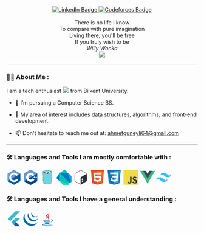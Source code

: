 <link rel="preconnect" href="https://fonts.googleapis.com">
<link rel="preconnect" href="https://fonts.gstatic.com" crossorigin>
<link href="https://fonts.googleapis.com/css2?family=Sevillana&display=swap" rel="stylesheet">
    
<div id="header" align="center">
  <div id="badges">
    <a href="https://www.linkedin.com/in/ahmet-guneyli/">
      <img src="https://img.shields.io/badge/LinkedIn-blue?style=for-the-badge&logo=linkedin&logoColor=white" alt="LinkedIn Badge"/>
    </a>
    <a href="https://codeforces.com/profile/ahmet23">
      <img src="https://shields.io/badge/Codeforces-red?logo=codeforces&logoColor=white&style=for-the-badge" alt="Codeforces Badge"/>
    </a>
  </div>
  
  <br>
  
  <div>
    <div>
      There is no life I know <br>
      To compare with pure imagination <br>
      Living there, you'll be free <br>
      If you truly wish to be <br>
      <em>Willy Wonka</em>
    </div>
    <img src="https://media.giphy.com/media/Uk3O3t7zQ3E9qcmqje/giphy-downsized-large.gif" float="right"/>
  </div> 
</div>

---
### :man_technologist: About Me :
I am a tech enthusiast <img src="https://media.giphy.com/media/WUlplcMpOCEmTGBtBW/giphy.gif" width="30"> from Bilkent University.

- :telescope: I’m pursuing a Computer Science BS.

- :seedling: My area of interest includes data structures, algorithms, and front-end development.

- :mailbox: Don't hesitate to reach me out at: ahmetguneyli64@gmail.com

---
### :hammer_and_wrench: Languages and Tools I am mostly comfortable with :
<div>  
  <img src="https://github.com/devicons/devicon/blob/master/icons/c/c-original.svg" width="40px" height="40px" alt="C"/>
  <img src="https://github.com/devicons/devicon/blob/master/icons/cplusplus/cplusplus-original.svg" width="40px" height="40px" alt="C++"/>
    <img src="https://github.com/devicons/devicon/blob/master/icons/go/go-original.svg" width="40px" height="40px" alt="Go"/>
  <img src="https://github.com/devicons/devicon/blob/master/icons/dart/dart-original.svg" width="40px" height="40px" alt="Dart"/>
  <img src="https://github.com/devicons/devicon/blob/master/icons/bash/bash-plain.svg" width="40px" height="40px" alt="Bash"/>
  <img src="https://github.com/devicons/devicon/blob/master/icons/html5/html5-original.svg" width="40px" height="40px" alt="HTML5"/>
  <img src="https://github.com/devicons/devicon/blob/master/icons/css3/css3-original.svg" width="40px" height="40px" alt="CSS3"/>
  <img src="https://github.com/devicons/devicon/blob/master/icons/javascript/javascript-original.svg" width="40px" height="40px" alt="Javascript"/>
  <img src="https://github.com/devicons/devicon/blob/master/icons/vuejs/vuejs-original.svg" width="40px" height="40px" alt="vue.js"/>
  <img src="https://github.com/devicons/devicon/blob/master/icons/tailwindcss/tailwindcss-original.svg" width="40px" height="40px" alt="Tailwind CSS"/>
</div>

### :hammer_and_wrench: Languages and Tools I have a general understanding :
<div> 
    <img src="https://github.com/devicons/devicon/blob/master/icons/flutter/flutter-original.svg" width="40px" height="40px" alt="Flutter"/>   
    <img src="https://github.com/devicons/devicon/blob/master/icons/jquery/jquery-original.svg" width="40px" height="40px" alt="jQuery"/>
    <img src="https://github.com/devicons/devicon/blob/master/icons/java/java-original.svg" width="40px" height="40px" alt="Java"/>
    
</div>

